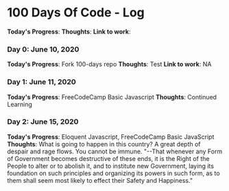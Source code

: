 # 100 Days Of Code - Log

**Today's Progress**:
**Thoughts**:
**Link to work**:

### Day 0: June 10, 2020
**Today's Progress**: Fork 100-days repo
**Thoughts**: Test
**Link to work**: NA

### Day 1: June 11, 2020
**Today's Progress**: FreeCodeCamp Basic Javascript
**Thoughts**: Continued Learning 

### Day 2: June 15, 2020 
**Today's Progress**: Eloquent Javascript, FreeCodeCamp Basic JavaScript 
**Thoughts**: What is going to happen in this country? A great depth of despair and rage flows. You cannot be immune.
"--That whenever any Form of Government becomes destructive of these ends, it is the Right of the People to alter or to abolish it, and to institute new Government, laying its foundation on such principles and organizing its powers in such form, as to them shall seem most likely to effect their Safety and Happiness."
